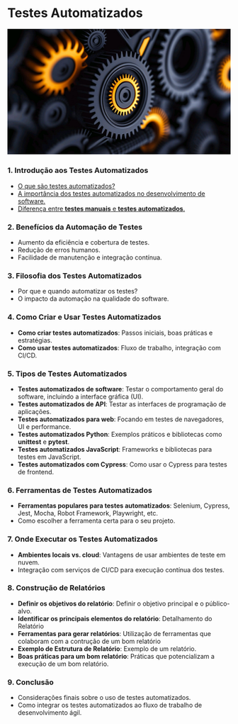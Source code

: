 # Testes Automatizados

<!-- Aqui está uma organização dos temas para facilitar o entendimento sobre testes automatizados. A estrutura é dividida em tópicos principais, com subtemas para explorar cada parte de maneira clara e didática: 

---
-->

<div align="center">
    <img src="./images/automatizados.jpg">
</div>

### 1. **Introdução aos Testes Automatizados**
- [O que são testes automatizados?](./docs/1/1.1.md)
- [A importância dos testes automatizados no desenvolvimento de software.](./docs/1/1.2.md)
- [Diferença entre **testes manuais** e **testes automatizados**.](./docs/1/1.3.md)

### 2. **Benefícios da Automação de Testes**
- Aumento da eficiência e cobertura de testes.
- Redução de erros humanos.
- Facilidade de manutenção e integração contínua.

### 3. **Filosofia dos Testes Automatizados**
- Por que e quando automatizar os testes?
- O impacto da automação na qualidade do software.

### 4. **Como Criar e Usar Testes Automatizados**
- **Como criar testes automatizados**: Passos iniciais, boas práticas e estratégias.
- **Como usar testes automatizados**: Fluxo de trabalho, integração com CI/CD.

### 5. **Tipos de Testes Automatizados**
- **Testes automatizados de software**: Testar o comportamento geral do software, incluindo a interface gráfica (UI).
- **Testes automatizados de API**: Testar as interfaces de programação de aplicações.
- **Testes automatizados para web**: Focando em testes de navegadores, UI e performance.
- **Testes automatizados Python**: Exemplos práticos e bibliotecas como **unittest** e **pytest**.
- **Testes automatizados JavaScript**: Frameworks e bibliotecas para testes em JavaScript.
- **Testes automatizados com Cypress**: Como usar o Cypress para testes de frontend.

### 6. **Ferramentas de Testes Automatizados**
- **Ferramentas populares para testes automatizados**: Selenium, Cypress, Jest, Mocha, Robot Framework, Playwright, etc.
- Como escolher a ferramenta certa para o seu projeto.

### 7. **Onde Executar os Testes Automatizados**
- **Ambientes locais vs. cloud**: Vantagens de usar ambientes de teste em nuvem.
- Integração com serviços de CI/CD para execução contínua dos testes.

### 8. **Construção de Relatórios**
- **Definir os objetivos do relatório**: Definir o objetivo principal e o público-alvo.
- **Identificar os principais elementos do relatório**: Detalhamento do Relatório
- **Ferramentas para gerar relatórios**: Utilização de ferramentas que colaboram com a contrução de um bom relatório
- **Exemplo de Estrutura de Relatório**: Exemplo de um relatório.
- **Boas práticas para um bom relatório**: Práticas que potencializam a execução de um bom relatório.

### 9. **Conclusão**
- Considerações finais sobre o uso de testes automatizados.
- Como integrar os testes automatizados ao fluxo de trabalho de desenvolvimento ágil.